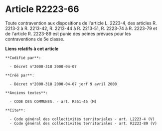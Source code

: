 # Article R2223-66

Toute contravention aux dispositions de l'article L. 2223-4, des articles R. 2213-2 à R. 2213-42, R. 2213-44 à R. 2213-51, R.
2223-74 à R. 2223-79 et de l'article R. 2223-89 est punie des peines prévues pour les contraventions de 5e classe.

**Liens relatifs à cet article**

	**Codifié par**:

	  - Décret n°2000-318 2000-04-07

	**Créé par**:

	  - Décret n°2000-318 2000-04-07 jorf 9 avril 2000

	**Anciens textes**:

	  - CODE DES COMMUNES. - art. R361-46 (M)

	**Cite**:

	  - Code général des collectivités territoriales - art. L2223-4 (V)
	  - Code général des collectivités territoriales - art. R2223-89 (V)
